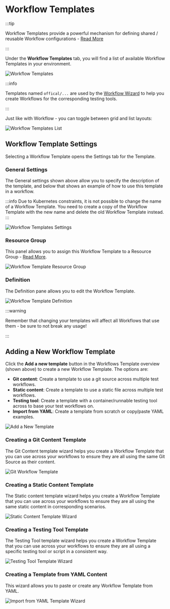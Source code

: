 # Workflow Templates

:::tip

Workflow Templates provide a powerful mechanism for defining shared / reusable Workflow configurations - [Read More](/articles/test-workflow-templates)

:::

Under the **Workflow Templates** tab, you will find a list of available Workflow Templates in your environment.

![Workflow Templates](../img/workflow-templates-072024.png)

:::info

Templates named `offical/...` are used by the [Workflow Wizard](/articles/testkube-dashboard-workflows-overview#creating-a-workflow-using-the-wizard) to help you create Workflows for the corresponding
testing tools.

:::

Just like with Workflow - you can toggle between grid and list layouts:

![Workflow Templates List](../img/workflow-templates-list.png)


## Workflow Template Settings

Selecting a Workflow Template opens the Settings tab for the Template.

### General Settings

The General settings shown above allow you to specify the description of the template, and below that
shows an example of how to use this template in a workflow.

:::info
Due to Kubernetes constraints, it is not possible to change the name of a Workflow Template.
You need to create a copy of the Workflow Template with the new name and delete the old Workflow Template instead.
::: 

![Workflow Templates Settings](../img/workflow-templates-settings.png)

### Resource Group

This panel allows you to assign this Workflow Template to a Resource Group - [Read More](/articles/resource-groups#managing-resources-in-a-resource-group).

![Workflow Template Resource Group](install/workflow-template-resource-group.png)

### Definition

The Definition pane allows you to edit the Workflow Template.

![Workflow Template Definition](../img/workflow-template-definition.png)


:::warning

Remember that changing your templates will affect all Workflows that use them - be sure to not break any usage!

:::

## Adding a New Workflow Template

Click the **Add a new template** button in the Workflows Template overview (shown above) to create a new Workflow Template. 
The options are:

- **Git content**: Create a template to use a git source across multiple test workflows.
- **Static content**: Create a template to use a static file across multiple test workflows.
- **Testing tool**: Create a template with a
container/runnable testing tool across to base your test workflows on.
- **Import from YAML**: Create a template from scratch or copy/paste YAML examples.

![Add a New Template](../img/add-new-workflow-template-072024.png)

### Creating a Git Content Template

The Git Content template wizard helps you create a Workflow Template that you can use across your workflows to ensure
they are all using the same Git Source as their content.

![Git Workflow Template](../img/git-content-template-wizard.png)


### Creating a Static Content Template

The Static content template wizard helps you create a Workflow Template that you can use across your workflows to ensure 
they are all using the same static content in corresponding scenarios.

![Static Content Template Wizard](../img/static-content-template-wizard.png)


### Creating a Testing Tool Template

The Testing Tool template wizard helps you create a Workflow Template that you can use across your workflows to ensure
they are all using a specific testing tool or script in a consistent way.

![Testing Tool Template Wizard](../img/testing-tool-template-wizard.png)


### Creating a Template from YAML Content 

This wizard allows you to paste or create any Workflow Template from YAML.

![Import from YAML Template Wizard](../img/import-from-yaml-template-wizard.png)

